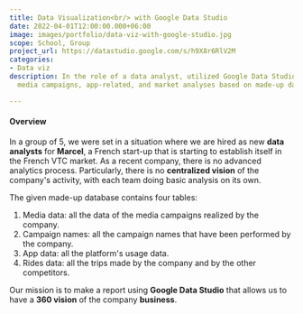```yaml
---
title: Data Visualization<br/> with Google Data Studio
date: 2022-04-01T12:00:00.000+06:00
image: images/portfolio/data-viz-with-google-studio.jpg
scope: School, Group
project_url: https://datastudio.google.com/s/h9X8r6RlV2M
categories:
- Data viz
description: In the role of a data analyst, utilized Google Data Studio to perform
  media campaigns, app-related, and market analyses based on made-up data.

---
```

#### Overview

In a group of 5, we were set in a situation where we are hired as new **data analysts** for **Marcel**, a French start-up that is starting to establish itself in the French VTC market. As a recent company, there is no advanced analytics process. Particularly, there is no **centralized vision** of the company's activity, with each team doing basic analysis on its own.

The given made-up database contains four tables:

1. Media data: all the data of the media campaigns realized by the company.
2. Campaign names: all the campaign names that have been performed by the company.
3. App data: all the platform's usage data.
4. Rides data: all the trips made by the company and by the other competitors.

Our mission is to make a report using **Google Data Studio** that allows us to have a **360 vision** of the company **business**.
